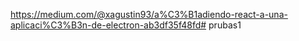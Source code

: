https://medium.com/@xagustin93/a%C3%B1adiendo-react-a-una-aplicaci%C3%B3n-de-electron-ab3df35f48fd#   p r u b a s 1  
 
